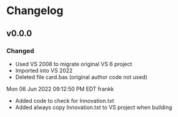# Changelog

## v0.0.0

### Changed

- Used VS 2008 to migrate original VS 6 project
- Imported into VS 2022
- Deleted file card.bas (original author code not used)

Mon 06 Jun 2022 09:12:50 PM EDT frankk

- Added code to check for Innovation.txt
- Added always copy Innovation.txt to VS project when building


